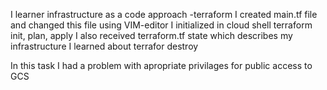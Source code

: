 I learner infrastructure as a code approach -terraform
I created main.tf file and changed this file using VIM-editor
I initialized in cloud shell terraform init, plan, apply
I also received terraform.tf state which describes my infrastructure
I learned about terrafor destroy

In this task I had a problem with apropriate privilages for public access to GCS